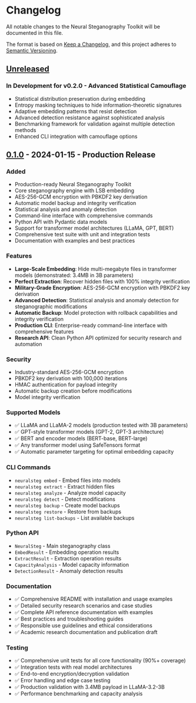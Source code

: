 # Changelog

All notable changes to the Neural Steganography Toolkit will be documented in this file.

The format is based on [Keep a Changelog](https://keepachangelog.com/en/1.0.0/),
and this project adheres to [Semantic Versioning](https://semver.org/spec/v2.0.0.html).

## [Unreleased]

### In Development for v0.2.0 - Advanced Statistical Camouflage
- Statistical distribution preservation during embedding
- Entropy masking techniques to hide information-theoretic signatures
- Adaptive embedding patterns that resist detection
- Advanced detection resistance against sophisticated analysis
- Benchmarking framework for validation against multiple detection methods
- Enhanced CLI integration with camouflage options

## [0.1.0] - 2024-01-15 - Production Release

### Added
- Production-ready Neural Steganography Toolkit
- Core steganography engine with LSB embedding
- AES-256-GCM encryption with PBKDF2 key derivation
- Automatic model backup and integrity verification
- Statistical analysis and anomaly detection
- Command-line interface with comprehensive commands
- Python API with Pydantic data models
- Support for transformer model architectures (LLaMA, GPT, BERT)
- Comprehensive test suite with unit and integration tests
- Documentation with examples and best practices

### Features
- **Large-Scale Embedding**: Hide multi-megabyte files in transformer models (demonstrated: 3.4MB in 3B parameters)
- **Perfect Extraction**: Recover hidden files with 100% integrity verification
- **Military-Grade Encryption**: AES-256-GCM encryption with PBKDF2 key derivation
- **Advanced Detection**: Statistical analysis and anomaly detection for steganographic modifications
- **Automatic Backup**: Model protection with rollback capabilities and integrity verification
- **Production CLI**: Enterprise-ready command-line interface with comprehensive features
- **Research API**: Clean Python API optimized for security research and automation

### Security
- Industry-standard AES-256-GCM encryption
- PBKDF2 key derivation with 100,000 iterations
- HMAC authentication for payload integrity
- Automatic backup creation before modifications
- Model integrity verification

### Supported Models
- ✅ LLaMA and LLaMA-2 models (production tested with 3B parameters)
- ✅ GPT-style transformer models (GPT-2, GPT-3 architecture)
- ✅ BERT and encoder models (BERT-base, BERT-large)
- ✅ Any transformer model using SafeTensors format
- ✅ Automatic parameter targeting for optimal embedding capacity

### CLI Commands
- `neuralsteg embed` - Embed files into models
- `neuralsteg extract` - Extract hidden files
- `neuralsteg analyze` - Analyze model capacity
- `neuralsteg detect` - Detect modifications
- `neuralsteg backup` - Create model backups
- `neuralsteg restore` - Restore from backups
- `neuralsteg list-backups` - List available backups

### Python API
- `NeuralSteg` - Main steganography class
- `EmbedResult` - Embedding operation results
- `ExtractResult` - Extraction operation results
- `CapacityAnalysis` - Model capacity information
- `DetectionResult` - Anomaly detection results

### Documentation
- ✅ Comprehensive README with installation and usage examples
- ✅ Detailed security research scenarios and case studies
- ✅ Complete API reference documentation with examples
- ✅ Best practices and troubleshooting guides
- ✅ Responsible use guidelines and ethical considerations
- ✅ Academic research documentation and publication draft

### Testing
- ✅ Comprehensive unit tests for all core functionality (90%+ coverage)
- ✅ Integration tests with real model architectures
- ✅ End-to-end encryption/decryption validation
- ✅ Error handling and edge case testing
- ✅ Production validation with 3.4MB payload in LLaMA-3.2-3B
- ✅ Performance benchmarking and capacity analysis

[Unreleased]: https://github.com/your-repo/neural-steganography-toolkit/compare/v0.1.0...HEAD
[0.1.0]: https://github.com/your-repo/neural-steganography-toolkit/releases/tag/v0.1.0